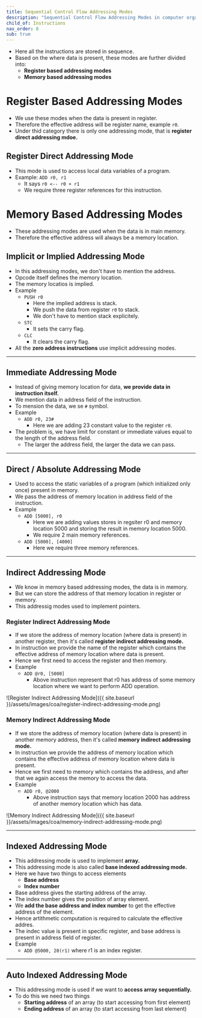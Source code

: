 ```yaml
---
title: Sequential Control Flow Addressing Modes
description: "Sequential Control Flow Addressing Modes in computer organization."
child_of: Instructions
nav_order: 8
sub: true
---
```


- Here all the instructions are stored in sequence.
- Based on the where data is present, these modes are further divided into:
    - **Register based addressing modes**
    - **Memory based addressing modes**

# Register Based Addressing Modes

- We use these modes when the data is present in register.
- Therefore the effective address will be register name, example `r0`.
- Under thid category there is only one addressing mode, that is **register direct addressing mdoe.**

## Register Direct Addressing Mode

- This mode is used to access local data variables of a program.
- Example: `ADD r0, r1`
    - It says `r0 <-- r0 + r1`
    - We require three register references for this instruction.


# Memory Based Addressing Modes

- These addressing modes are used when the data is in main memory.
- Therefore the effective address will always be a memory location.

## Implicit or Implied Addressing Mode

- In this addressing modes, we don't have to mention the address.
- Opcode itself defines the memory location.
- The memory locatios is implied.
- Example
    - `PUSH r0`
        - Here the implied address is stack.
        - We push the data from register `r0` to stack.
        - We don't have to mention stack explicitely.
    - `STC`
        - It sets the carry flag.
    - `CLC`
        - It clears the carry flag.
- All the **zero address instructions** use implicit addressing modes.

***

## Immediate Addressing Mode

- Instead of giving memory location for data, **we provide data in instruction itself.**
- We mention data in address field of the instruction.
- To mension the data, we se `#` symbol.
- Example
    - `ADD r0, 23#`
        - Here we are adding 23 constant value to the register `r0`.
- The problem is, we have limit for constant or immediate values equal to the length of the address field.
    - The larger the address field, the larger the data we can pass.

***

## Direct / Absolute Addressing Mode

- Used to access the static variables of a program (which initialized only once) present in memory.
- We pass the address of memory location in address field of the instruction.
- Example
    - `ADD [5000], r0`
        - Here we are adding values stores in regsiter r0 and memory location 5000 and storing the result in memory location 5000.
        - We require 2 main memory references.
    - `ADD [5000], [4000]`
        - Here we require three memory references.

***

## Indirect Addressing Mode

- We know in memory based addressing modes, the data is in memory.
- But we can store the address of that memory location in register or memory.
- This addressig modes used to implement pointers.

### Register Indirect Addressing Mode

- If we store the address of memory location (where data is present) in another register, then it's called **register indirect addressing mode.**
- In instruction we provide the name of the register which contains the effective address of memory location where data is present.
- Hence we first need to access the register and then memory.
- Example
    - `ADD @r0, [5000]`
        - Above instruction represent that r0 has address of some memory location where we want to perform ADD operation.

![Register Indirect Addressing Mode]({{ site.baseurl }}/assets/images/coa/register-indirect-addressing-mode.png)


### Memory Indirect Addressing Mode

- If we store the address of memory location (where data is present) in another memory address, then it's called **memory indirect addressing mode.**
- In instruction we provide the address of memory location which contains the effective address of memory location where data is present.
- Hence we first need to memory which contains the address, and after that we again access the memory to access the data.
- Example
    - `ADD r0, @2000`
        - Above instruction says that memory location 2000 has address of another memory location which has data.

![Memory Indirect Addressing Mode]({{ site.baseurl }}/assets/images/coa/memory-indirect-addressing-mode.png)

***

## Indexed Addressing Mode

- This addressing mode is used to implement **array.**
- This addressing mode is also called **base indexed addressing mode.**
- Here we have two things to access elements
    - **Base address**
    - **Index number**
- Base address gives the starting address of the array.
- The index number gives the position of array element.
- We **add the base address and index number** to get the effective address of the element.
- Hence artithmetic computation is required to calculate the effective addres.
- The indec value is present in specific register, and base address is present in address field of register.
- Example
    - `ADD @5000, 20(r1)` where r1 is an index register.

***

## Auto Indexed Addressing Mode

- This addressing mode is used if we want to **access array sequentially.**
- To do this we need two things
    - **Starting address** of an array (to start accessing from first element)
    - **Ending address** of an array (to start accessing from last element)
